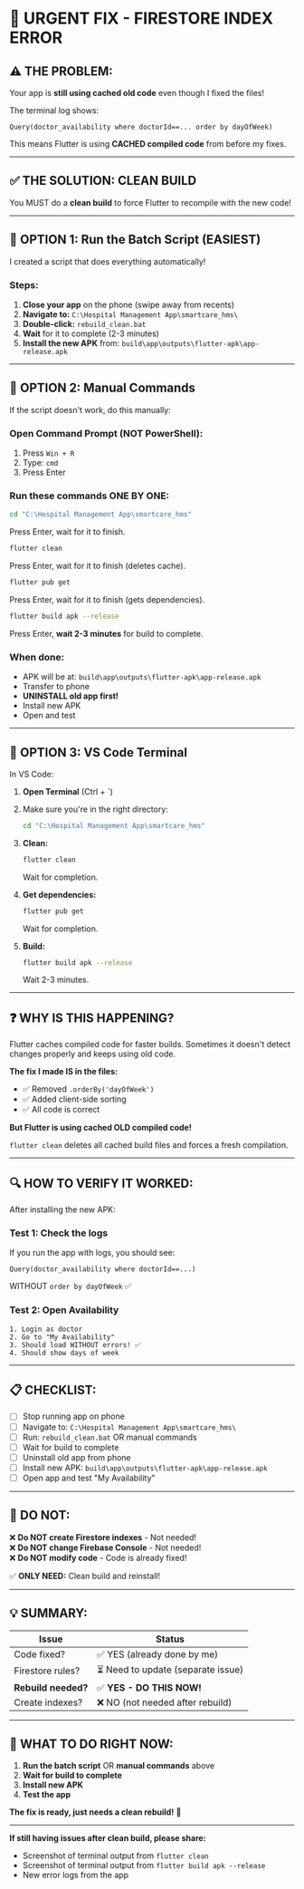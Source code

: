 # 🚨 URGENT FIX - FIRESTORE INDEX ERROR

## ⚠️ **THE PROBLEM:**

Your app is **still using cached old code** even though I fixed the files!

The terminal log shows:
```
Query(doctor_availability where doctorId==... order by dayOfWeek)
```

This means Flutter is using **CACHED compiled code** from before my fixes.

---

## ✅ **THE SOLUTION: CLEAN BUILD**

You MUST do a **clean build** to force Flutter to recompile with the new code!

---

## 🎯 **OPTION 1: Run the Batch Script (EASIEST)**

I created a script that does everything automatically!

### **Steps:**
1. **Close your app** on the phone (swipe away from recents)
2. **Navigate to:** `C:\Hospital Management App\smartcare_hms\`
3. **Double-click:** `rebuild_clean.bat`
4. **Wait** for it to complete (2-3 minutes)
5. **Install the new APK** from: `build\app\outputs\flutter-apk\app-release.apk`

---

## 🎯 **OPTION 2: Manual Commands**

If the script doesn't work, do this manually:

### **Open Command Prompt (NOT PowerShell):**
1. Press `Win + R`
2. Type: `cmd`
3. Press Enter

### **Run these commands ONE BY ONE:**

```bash
cd "C:\Hospital Management App\smartcare_hms"
```
Press Enter, wait for it to finish.

```bash
flutter clean
```
Press Enter, wait for it to finish (deletes cache).

```bash
flutter pub get
```
Press Enter, wait for it to finish (gets dependencies).

```bash
flutter build apk --release
```
Press Enter, **wait 2-3 minutes** for build to complete.

### **When done:**
- APK will be at: `build\app\outputs\flutter-apk\app-release.apk`
- Transfer to phone
- **UNINSTALL old app first!**
- Install new APK
- Open and test

---

## 🎯 **OPTION 3: VS Code Terminal**

In VS Code:

1. **Open Terminal** (Ctrl + `)
2. Make sure you're in the right directory:
   ```bash
   cd "C:\Hospital Management App\smartcare_hms"
   ```

3. **Clean:**
   ```bash
   flutter clean
   ```
   Wait for completion.

4. **Get dependencies:**
   ```bash
   flutter pub get
   ```
   Wait for completion.

5. **Build:**
   ```bash
   flutter build apk --release
   ```
   Wait 2-3 minutes.

---

## ❓ **WHY IS THIS HAPPENING?**

Flutter caches compiled code for faster builds. Sometimes it doesn't detect changes properly and keeps using old code.

**The fix I made IS in the files:**
- ✅ Removed `.orderBy('dayOfWeek')` 
- ✅ Added client-side sorting
- ✅ All code is correct

**But Flutter is using cached OLD compiled code!**

`flutter clean` deletes all cached build files and forces a fresh compilation.

---

## 🔍 **HOW TO VERIFY IT WORKED:**

After installing the new APK:

### **Test 1: Check the logs**
If you run the app with logs, you should see:
```
Query(doctor_availability where doctorId==...)
```
WITHOUT `order by dayOfWeek` ✅

### **Test 2: Open Availability**
```
1. Login as doctor
2. Go to "My Availability"
3. Should load WITHOUT errors! ✅
4. Should show days of week
```

---

## 📋 **CHECKLIST:**

- [ ] Stop running app on phone
- [ ] Navigate to: `C:\Hospital Management App\smartcare_hms\`
- [ ] Run: `rebuild_clean.bat` OR manual commands
- [ ] Wait for build to complete
- [ ] Uninstall old app from phone
- [ ] Install new APK: `build\app\outputs\flutter-apk\app-release.apk`
- [ ] Open app and test "My Availability"

---

## 🚫 **DO NOT:**

❌ **Do NOT create Firestore indexes** - Not needed!  
❌ **Do NOT change Firebase Console** - Not needed!  
❌ **Do NOT modify code** - Code is already fixed!  

✅ **ONLY NEED:** Clean build and reinstall!

---

## 💡 **SUMMARY:**

| Issue | Status |
|-------|--------|
| Code fixed? | ✅ YES (already done by me) |
| Firestore rules? | ⏳ Need to update (separate issue) |
| **Rebuild needed?** | ✅ **YES - DO THIS NOW!** |
| Create indexes? | ❌ NO (not needed after rebuild) |

---

## 🎯 **WHAT TO DO RIGHT NOW:**

1. **Run the batch script** OR **manual commands** above
2. **Wait for build to complete**
3. **Install new APK**
4. **Test the app**

**The fix is ready, just needs a clean rebuild!** 🚀

---

**If still having issues after clean build, please share:**
- Screenshot of terminal output from `flutter clean`
- Screenshot of terminal output from `flutter build apk --release`
- New error logs from the app

